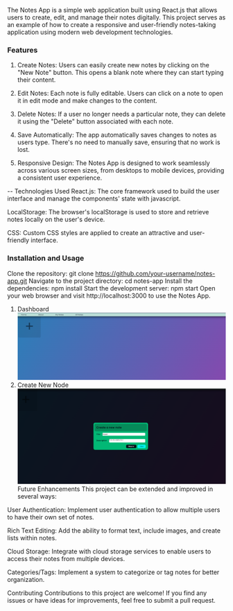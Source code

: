 The Notes App is a simple web application built using React.js that allows users to create, edit, and manage their notes digitally. This project serves as an example of how to create a responsive and user-friendly notes-taking application using modern web development technologies.

### Features
1. Create Notes: Users can easily create new notes by clicking on the "New Note" button. This opens a blank note where they can start typing their content.

2. Edit Notes: Each note is fully editable. Users can click on a note to open it in edit mode and make changes to the content.

3. Delete Notes: If a user no longer needs a particular note, they can delete it using the "Delete" button associated with each note.

4. Save Automatically: The app automatically saves changes to notes as users type. There's no need to manually save, ensuring that no work is lost.

5. Responsive Design: The Notes App is designed to work seamlessly across various screen sizes, from desktops to mobile devices, providing a consistent user experience.

-- Technologies Used
React.js: The core framework used to build the user interface and manage the components' state with javascript.

LocalStorage: The browser's localStorage is used to store and retrieve notes locally on the user's device.

CSS: Custom CSS styles are applied to create an attractive and user-friendly interface.

### Installation and Usage
Clone the repository: git clone https://github.com/your-username/notes-app.git
Navigate to the project directory: cd notes-app
Install the dependencies: npm install
Start the development server: npm start
Open your web browser and visit http://localhost:3000 to use the Notes App.
1. Dashboard
<a href="#"><img src="\frontend\public\createNew.png" width=1090px ></a>
2. Create New Node
<a href="#"><img src="\frontend\public\Dahboard.png" width=1090px ></a>
Future Enhancements
This project can be extended and improved in several ways:

User Authentication: Implement user authentication to allow multiple users to have their own set of notes.

Rich Text Editing: Add the ability to format text, include images, and create lists within notes.

Cloud Storage: Integrate with cloud storage services to enable users to access their notes from multiple devices.

Categories/Tags: Implement a system to categorize or tag notes for better organization.

Contributing
Contributions to this project are welcome! If you find any issues or have ideas for improvements, feel free to submit a pull request.